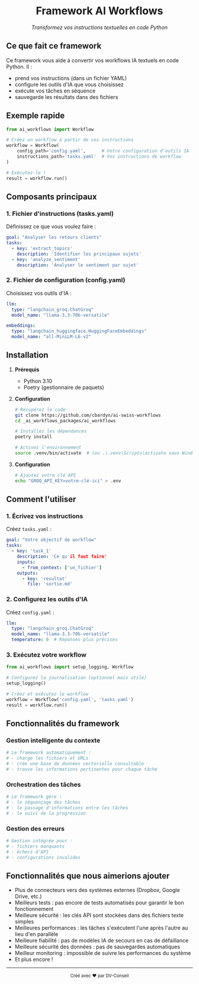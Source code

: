<div align="center">
  <h1>Framework AI Workflows</h1>
  <p><i>Transformez vos instructions textuelles en code Python</i></p>
</div>

## Ce que fait ce framework

Ce framework vous aide à convertir vos workflows IA textuels en code Python. Il :
- prend vos instructions (dans un fichier YAML)
- configure les outils d'IA que vous choisissez
- exécute vos tâches en séquence
- sauvegarde les résultats dans des fichiers

## Exemple rapide

```python
from ai_workflows import Workflow

# Créez un workflow à partir de vos instructions
workflow = Workflow(
    config_path='config.yaml',      # Votre configuration d'outils IA
    instructions_path='tasks.yaml'  # Vos instructions de workflow
)

# Exécutez-le !
result = workflow.run()
```

## Composants principaux

### 1. Fichier d'instructions (tasks.yaml)
Définissez ce que vous voulez faire :
```yaml
goal: "Analyser les retours clients"
tasks:
  - key: 'extract_topics'
    description: 'Identifier les principaux sujets'
  - key: 'analyze_sentiment'
    description: 'Analyser le sentiment par sujet'
```

### 2. Fichier de configuration (config.yaml)
Choisissez vos outils d'IA :
```yaml
llm:
  type: "langchain_groq.ChatGroq"
  model_name: "llama-3.3-70b-versatile"

embeddings:
  type: "langchain_huggingface.HuggingFaceEmbeddings"
  model_name: "all-MiniLM-L6-v2"
```

## Installation

1. **Prérequis**
   - Python 3.10
   - Poetry (gestionnaire de paquets)

2. **Configuration**
   ```bash
   # Récupérez le code
   git clone https://github.com/cbardyn/ai-swiss-workflows
   cd _ai_workflows_packages/ai_workflows

   # Installez les dépendances
   poetry install

   # Activez l'environnement
   source .venv/bin/activate  # (ou .\.venv\Scripts\activate sous Windows)
   ```

3. **Configuration**
   ```bash
   # Ajoutez votre clé API
   echo "GROQ_API_KEY=votre-clé-ici" > .env
   ```

## Comment l'utiliser

### 1. Écrivez vos instructions
Créez `tasks.yaml` :
```yaml
goal: "Votre objectif de workflow"
tasks:
  - key: 'task_1'
    description: 'Ce qu'il faut faire'
    inputs:
      - from_context: ['un_fichier']
    outputs:
      - key: 'resultat'
        file: 'sortie.md'
```

### 2. Configurez les outils d'IA
Créez `config.yaml` :
```yaml
llm:
  type: "langchain_groq.ChatGroq"
  model_name: "llama-3.3-70b-versatile"
  temperature: 0  # Réponses plus précises
```

### 3. Exécutez votre workflow
```python
from ai_workflows import setup_logging, Workflow

# Configurez la journalisation (optionnel mais utile)
setup_logging()

# Créez et exécutez le workflow
workflow = Workflow('config.yaml', 'tasks.yaml')
result = workflow.run()
```

## Fonctionnalités du framework

### Gestion intelligente du contexte
```python
# Le framework automatiquement :
# - charge les fichiers et URLs
# - crée une base de données vectorielle consultable
# - trouve les informations pertinentes pour chaque tâche
```

### Orchestration des tâches
```python
# Le framework gère :
# - le séquençage des tâches
# - le passage d'informations entre les tâches
# - le suivi de la progression
```

### Gestion des erreurs
```python
# Gestion intégrée pour :
# - fichiers manquants
# - échecs d'API
# - configurations invalides
```

## Fonctionnalités que nous aimerions ajouter

- Plus de connecteurs vers des systèmes externes (Dropbox, Google Drive, etc.)
- Meilleurs tests : pas encore de tests automatisés pour garantir le bon fonctionnement
- Meilleure sécurité : les clés API sont stockées dans des fichiers texte simples
- Meilleures performances : les tâches s'exécutent l'une après l'autre au lieu d'en parallèle
- Meilleure fiabilité : pas de modèles IA de secours en cas de défaillance
- Meilleure sécurité des données : pas de sauvegardes automatiques
- Meilleur monitoring : impossible de suivre les performances du système
- Et plus encore !

---

<div align="center">
  <sub>Créé avec ❤️ par DV-Conseil</sub>
</div>
